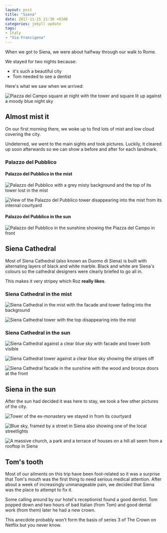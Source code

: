 ```yaml
---
layout: post
title: "Siena"
date: 2017-11-15 21:30 +0100
categories: jekyll update
tags:
- Italy
- "Via Francigena"
---
```


When we got to Siena, we were about halfway through our walk to Rome.

We stayed for two nights because:

- it's such a beautiful city
- Tom needed to see a dentist

Here's what we saw when we arrived:

![Piazza del Campo square at night with the tower and square lit up against a moody blue night sky](https://github.com/tombye/trexit/raw/gh-pages/assets/images/palazzo-del-pubblico-in-the-moonlight.jpg)

## Almost mist it

On our first morning there, we woke up to find lots of mist and low cloud covering the city.

Undeterred, we went to the main sights and took pictures. Luckily, it cleared up soon afterwards so we can show a before and after for each landmark. 

### Palazzo del Pubblico

#### Palazzo del Pubblico in the mist

![Palazzo del Pubblico with a grey misty background and the top of its tower lost in the mist](https://github.com/tombye/trexit/raw/gh-pages/assets/images/palazzo-del-pubblico-in-the-mist.jpg)

![View of the Palazzo del Pubblico tower disappearing into the mist from its internal courtyard](https://github.com/tombye/trexit/raw/gh-pages/assets/images/palazzo-del-pubblico-tower-from-courtyard-in-mist.jpg)

#### Palazzo del Pubblico in the sun

![Palazzo del Pubblico in the sunshine showing the Piazza del Campo in front](https://github.com/tombye/trexit/raw/gh-pages/assets/images/palazzo-del-pubblico-in-the-sun.jpg)

## Siena Cathedral 

Most of Siena Cathedral (also known as Duomo di Siena) is built with alternating layers of black and white marble. Black and white are Siena's colours so the cathedral designers were clearly briefed to go all in.

This makes it very stripey which Roz **really likes**.

### Siena Cathedral in the mist

![Siena Cathedral in the mist with the facade and tower fading into the background](https://github.com/tombye/trexit/raw/gh-pages/assets/images/siena-cathedral-in-the-mist.jpg)

![Siena Cathedral tower with the top disappearing into the mist](https://github.com/tombye/trexit/raw/gh-pages/assets/images/siena-cathedral-tower-in-the-mist.jpg)

### Siena Cathedral in the sun

![Siena Cathedral against a clear blue sky with facade and tower both visible](https://github.com/tombye/trexit/raw/gh-pages/assets/images/siena-cathedral-in-the-sun.jpg)

![Siena Cathedral tower against a clear blue sky showing the stripes off]( https://github.com/tombye/trexit/raw/gh-pages/assets/images/siena-cathedral-tower-in-the-sun.jpg)

![Siena Cathedral facade in the sunshine with the wood and bronze doors at the front](https://github.com/tombye/trexit/raw/gh-pages/assets/images/siena-cathedral-facade.jpg)

## Siena in the sun

After the sun had decided it was here to stay, we took a few other pictures of the city.

![Tower of the ex-monastery we stayed in from its courtyard](https://github.com/tombye/trexit/raw/gh-pages/assets/images/ex-monastery-tower-in-siena.jpg)

![Blue sky, framed by a street in Siena also showing one of the local streetlights](https://github.com/tombye/trexit/raw/gh-pages/assets/images/street-in-siena-in-the-sun.jpg)

![A massive church, a park and a terrace of houses on a hill all seem from a rooftop in Siena](https://github.com/tombye/trexit/raw/gh-pages/assets/images/rooftop-in-siena.jpg)

## Tom's tooth

Most of our ailments on this trip have been foot-related so it was a surprise that Tom's mouth was the first thing to need serious medical attention. After about a week of increasingly unmanageable pain, we decided that Siena was the place to attempt to fix it.

Some calling around by our hotel's receptionist found a good dentist. Tom popped down and two hours of bad Italian (from Tom) and good dental work (from them) later he had a new crown. 

This anecdote probably won't form the basis of series 3 of The Crown on Netflix but you never know.
